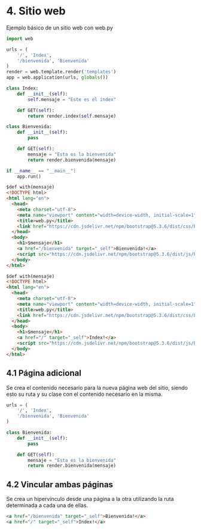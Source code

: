 # 4. Sitio web

Ejemplo básico de un sitio web con web.py

```python
import web

urls = (
    '/', 'Index',
    '/bienvenida', 'Bienvenida'
)
render = web.template.render('templates')
app = web.application(urls, globals())

class Index:
    def __init__(self):
        self.mensaje = "Este es el index"

    def GET(self):
        return render.index(self.mensaje)

class Bienvenida:
    def __init__(self):
        pass

    def GET(self):
        mensaje = "Esta es la bienvenida"
        return render.bienvenida(mensaje)

if __name__ == "__main__":
    app.run()

```

```html
$def with(mensaje)
<!DOCTYPE html>
<html lang="en">
  <head>
    <meta charset="utf-8">
    <meta name="viewport" content="width=device-width, initial-scale=1">
    <title>web.py</title>
    <link href="https://cdn.jsdelivr.net/npm/bootstrap@5.3.6/dist/css/bootstrap.min.css" rel="stylesheet" integrity="sha384-4Q6Gf2aSP4eDXB8Miphtr37CMZZQ5oXLH2yaXMJ2w8e2ZtHTl7GptT4jmndRuHDT" crossorigin="anonymous">
  </head>
  <body>
    <h1>$mensaje</h1>
    <a href="/bienvenida" target="_self">Bienvenida!</a>
    <script src="https://cdn.jsdelivr.net/npm/bootstrap@5.3.6/dist/js/bootstrap.bundle.min.js" integrity="sha384-j1CDi7MgGQ12Z7Qab0qlWQ/Qqz24Gc6BM0thvEMVjHnfYGF0rmFCozFSxQBxwHKO" crossorigin="anonymous"></script>
  </body>
</html>
```

```html
$def with(mensaje)
<!DOCTYPE html>
<html lang="en">
  <head>
    <meta charset="utf-8">
    <meta name="viewport" content="width=device-width, initial-scale=1">
    <title>web.py</title>
    <link href="https://cdn.jsdelivr.net/npm/bootstrap@5.3.6/dist/css/bootstrap.min.css" rel="stylesheet" integrity="sha384-4Q6Gf2aSP4eDXB8Miphtr37CMZZQ5oXLH2yaXMJ2w8e2ZtHTl7GptT4jmndRuHDT" crossorigin="anonymous">
  </head>
  <body>
    <h1>$mensaje</h1>
    <a href="/" target="_self">Index!</a>
    <script src="https://cdn.jsdelivr.net/npm/bootstrap@5.3.6/dist/js/bootstrap.bundle.min.js" integrity="sha384-j1CDi7MgGQ12Z7Qab0qlWQ/Qqz24Gc6BM0thvEMVjHnfYGF0rmFCozFSxQBxwHKO" crossorigin="anonymous"></script>
  </body>
</html>
```

## 4.1 Página adicional

Se crea el contenido necesario para la nueva página web del sitio, siendo esto su ruta y su clase con el contenido necesario en la misma.

```python
urls = (
    '/', 'Index',
    '/bienvenida', 'Bienvenida'
)

class Bienvenida:
    def __init__(self):
        pass

    def GET(self):
        mensaje = "Esta es la bienvenida"
        return render.bienvenida(mensaje)
```

## 4.2 Vincular ambas páginas

Se crea un hipervínculo desde una página a la otra utilizando la ruta determinada a cada una de ellas.

```html
<a href="/bienvenida" target="_self">Bienvenida!</a>
<a href="/" target="_self">Index!</a>
```
